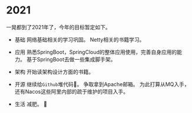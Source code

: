 # 2021
一晃都到了2021年了，今年的目标暂定如下。

- 基础
  网络基础相关的学习巩固。
  Netty相关的书籍学习。

- 应用
  熟悉SpringBoot，SpringCloud的整体应用使用，完善自身应用的能力。
  基于SpringBoot去做一些集成脚手架。

- 架构
  开始读架构设计方面的书籍。

- 开源
  继续给`Github`堆代码:dog:。
  争取拿到Apache邮箱。
  为此打算从MQ入手，还有Nacos这些阿里内部的疏于维护的项目入手。

- 生活
  减肥。 :rocket: